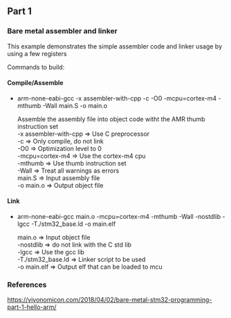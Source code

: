 ## Part 1
### Bare metal assembler and linker

This example demonstrates the simple assembler code and linker usage by using a few registers

Commands to build:
#### Compile/Assemble
- arm-none-eabi-gcc -x assembler-with-cpp -c -O0 -mcpu=cortex-m4 -mthumb -Wall main.S -o main.o
    
    Assemble the assembly file into object code witht the AMR thumb instruction set  
    -x assembler-with-cpp => Use C preprocessor  
    -c => Only compile, do not link  
    -O0 => Optimization level to 0  
    -mcpu=cortex-m4 => Use the cortex-m4 cpu  
    -mthumb => Use thumb instruction set  
    -Wall => Treat all warnings as errors  
    main.S => Input assembly file  
    -o main.o => Output object file  

#### Link
- arm-none-eabi-gcc main.o -mcpu=cortex-m4 -mthumb -Wall -nostdlib -lgcc -T./stm32_base.ld -o main.elf
    
    main.o => Input object file  
    -nostdlib => do not link with the C std lib  
    -lgcc => Use the gcc lib  
    -T./stm32_base.ld => Linker script to be used  
    -o main.elf => Output elf that can be loaded to mcu  


### References
https://vivonomicon.com/2018/04/02/bare-metal-stm32-programming-part-1-hello-arm/
